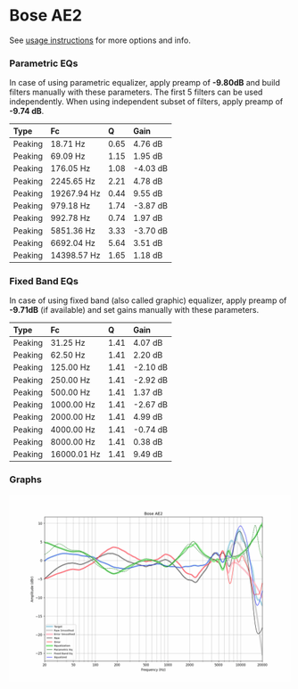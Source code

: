 # Bose AE2
See [usage instructions](https://github.com/jaakkopasanen/AutoEq#usage) for more options and info.

### Parametric EQs
In case of using parametric equalizer, apply preamp of **-9.80dB** and build filters manually
with these parameters. The first 5 filters can be used independently.
When using independent subset of filters, apply preamp of **-9.74 dB**.

| Type    | Fc          |    Q | Gain     |
|:--------|:------------|:-----|:---------|
| Peaking | 18.71 Hz    | 0.65 | 4.76 dB  |
| Peaking | 69.09 Hz    | 1.15 | 1.95 dB  |
| Peaking | 176.05 Hz   | 1.08 | -4.03 dB |
| Peaking | 2245.65 Hz  | 2.21 | 4.78 dB  |
| Peaking | 19267.94 Hz | 0.44 | 9.55 dB  |
| Peaking | 979.18 Hz   | 1.74 | -3.87 dB |
| Peaking | 992.78 Hz   | 0.74 | 1.97 dB  |
| Peaking | 5851.36 Hz  | 3.33 | -3.70 dB |
| Peaking | 6692.04 Hz  | 5.64 | 3.51 dB  |
| Peaking | 14398.57 Hz | 1.65 | 1.18 dB  |

### Fixed Band EQs
In case of using fixed band (also called graphic) equalizer, apply preamp of **-9.71dB**
(if available) and set gains manually with these parameters.

| Type    | Fc          |    Q | Gain     |
|:--------|:------------|:-----|:---------|
| Peaking | 31.25 Hz    | 1.41 | 4.07 dB  |
| Peaking | 62.50 Hz    | 1.41 | 2.20 dB  |
| Peaking | 125.00 Hz   | 1.41 | -2.10 dB |
| Peaking | 250.00 Hz   | 1.41 | -2.92 dB |
| Peaking | 500.00 Hz   | 1.41 | 1.37 dB  |
| Peaking | 1000.00 Hz  | 1.41 | -2.67 dB |
| Peaking | 2000.00 Hz  | 1.41 | 4.99 dB  |
| Peaking | 4000.00 Hz  | 1.41 | -0.74 dB |
| Peaking | 8000.00 Hz  | 1.41 | 0.38 dB  |
| Peaking | 16000.01 Hz | 1.41 | 9.49 dB  |

### Graphs
![](./Bose%20AE2.png)
